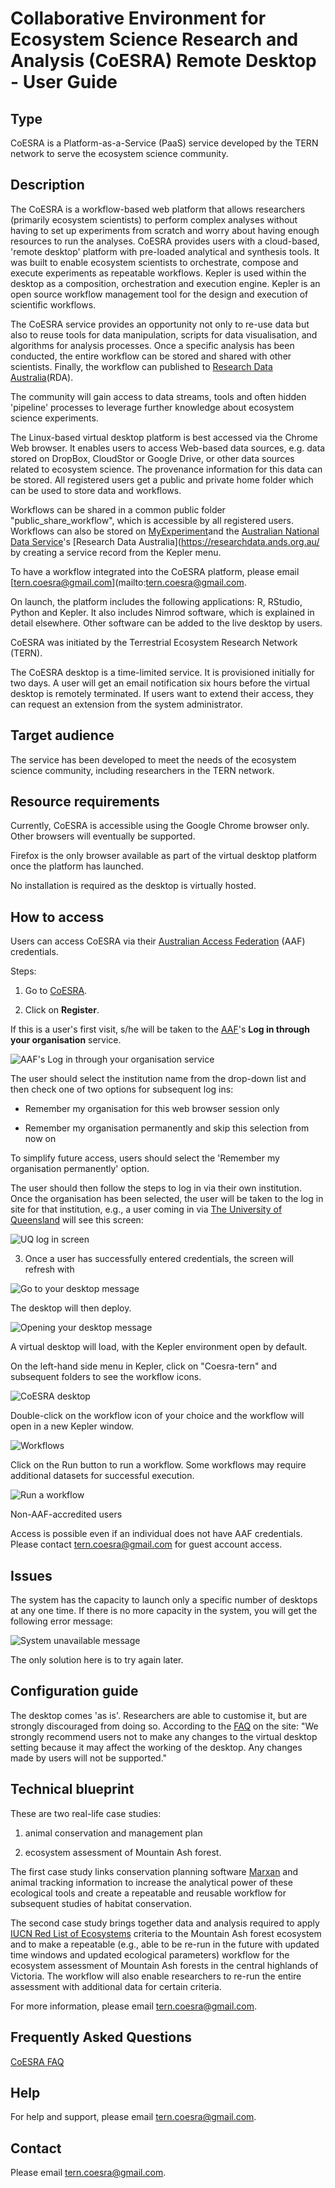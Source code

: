 # Collaborative Environment for Ecosystem Science Research and Analysis (CoESRA) Remote Desktop - User Guide 

## Type

CoESRA is a Platform-as-a-Service (PaaS) service developed by the TERN network to serve the ecosystem science community.

## Description

The CoESRA is a workflow-based web platform that allows researchers (primarily ecosystem scientists) to perform complex analyses without having to set up experiments from scratch and worry about having enough resources to run the analyses. CoESRA provides users with a cloud-based, 'remote desktop' platform with pre-loaded analytical and synthesis tools. It was built to enable ecosystem scientists to orchestrate, compose and execute experiments as repeatable workflows. Kepler is used within the desktop as a composition, orchestration and execution engine. Kepler is an open source workflow management tool for the design and execution of scientific workflows.

The CoESRA service provides an opportunity not only to re-use data but also to reuse tools for data manipulation, scripts for data visualisation, and algorithms for analysis processes. Once a specific analysis has been conducted, the entire workflow can be stored and shared with other scientists. Finally, the workflow can published to [Research Data Australia](https://researchdata.ands.org.au/)(RDA).

The community will gain access to data streams, tools and often hidden 'pipeline' processes to leverage further knowledge about ecosystem science experiments.

The Linux-based virtual desktop platform is best accessed via the Chrome Web browser. It enables users to access Web-based data sources, e.g. data stored on DropBox, CloudStor or Google Drive, or other data sources related to ecosystem science. The provenance information for this data can be stored. All registered users get a public and private home folder which can be used to store data and workflows.

Workflows can be shared in a common public folder "public_share_workflow", which is accessible by all registered users. Workflows can also be stored on [MyExperiment](http://www.myexperiment.org/home)and the [Australian National Data Service](http://ands.org.au/)'s [Research Data Australia](https://researchdata.ands.org.au/ by creating a service record from the Kepler menu.

To have a workflow integrated into the CoESRA platform, please email [tern.coesra@gmail.com](mailto:tern.coesra@gmail.com.

On launch, the platform includes the following applications: R, RStudio, Python and Kepler. It also includes Nimrod software, which is explained in detail elsewhere. Other software can be added to the live desktop by users.

CoESRA was initiated by the Terrestrial Ecosystem Research Network (TERN).

The CoESRA desktop is a time-limited service. It is provisioned initially for two days. A user will get an email notification six hours before the virtual desktop is remotely terminated. If users want to extend their access, they can request an extension from the system administrator.

## Target audience

The service has been developed to meet the needs of the ecosystem science community, including researchers in the TERN network.

## Resource requirements

Currently, CoESRA is accessible using the Google Chrome browser only. Other browsers will eventually be supported. 

Firefox is the only browser available as part of the virtual desktop platform once the platform has launched.

No installation is required as the desktop is virtually hosted.

## How to access

Users can access CoESRA via their [Australian Access Federation](http://aaf.edu.au/) (AAF) credentials. 

Steps:

1. Go to [CoESRA](https://www.coesra.org.au/).

2. Click on **Register**.

If this is a user's first visit, s/he will be taken to the [AAF](http://aaf.edu.au/)'s **Log in through your organisation** service. 

![AAF's Log in through your organisation service](images/coesra2.png)

The user should select the institution name from the drop-down list and then check one of two options for subsequent log ins:

- Remember my organisation for this web browser session only

- Remember my organisation permanently and skip this selection from now on

To simplify future access, users should select the 'Remember my organisation permanently' option. 

The user should then follow the steps to log in via their own institution.  Once the organisation has been selected, the user will be taken to the log in site for that institution, e.g., a user coming in via [The University of Queensland](http://www.uq.edu.au/) will see this screen:

![UQ log in screen](images/coesra1.png)


3. Once a user has successfully entered credentials, the screen will refresh with

![Go to your desktop message](images/coesra3.png)

The desktop will then deploy.

![Opening your desktop message](images/coesra4.png)

A virtual desktop will load, with the Kepler environment open by default.

On the left-hand side menu in Kepler, click on "Coesra-tern" and subsequent folders to see the workflow icons.

![CoESRA desktop](images/coesra5.png)

Double-click on the workflow icon of your choice and the workflow will open in a new Kepler window.

![Workflows](images/coesra6.png)

Click on the Run button to run a workflow. Some workflows may require additional datasets for successful execution.

![Run a workflow](images/coesra7.png)

Non-AAF-accredited users

Access is possible even if an individual does not have AAF credentials. Please contact [tern.coesra@gmail.com](mailto:tern.coesra@gmail.com) for guest account access.

## Issues

The system has the capacity to launch only a specific number of desktops at any one time. If there is no more capacity in the system, you will get the following error message:

![System unavailable message](images/coesra8.png)

The only solution here is to try again later.

## Configuration guide

The desktop comes 'as is'. Researchers are able to customise it, but are strongly discouraged from doing so. According to the [FAQ](https://www.coesra.org.au/#/faq) on the site: "We strongly recommend users not to make any changes to the virtual desktop setting because it may affect the working of the desktop. Any changes made by users will not be supported."

## Technical blueprint

These are two real-life case studies: 

1) animal conservation and management plan 

2) ecosystem assessment of Mountain Ash forest.

The first case study links conservation planning software [Marxan](http://marxan.net) and animal tracking information to increase the analytical power of these ecological tools and create a repeatable and reusable workflow for subsequent studies of habitat conservation.

The second case study brings together data and analysis required to apply [IUCN Red List of Ecosystems](http://www.iucnredlistofecosystems.org/) criteria to the Mountain Ash forest ecosystem and to make a repeatable (e.g., able to be re-run in the future with updated time windows and updated ecological parameters) workflow for the ecosystem assessment of Mountain Ash forests in the central highlands of Victoria. The workflow will also enable researchers to re-run the entire assessment with additional data for certain criteria.

For more information, please email [tern.coesra@gmail.com](mailto:tern.coesra@gmail.com).

## Frequently Asked Questions

[CoESRA FAQ](https://www.coesra.org.au/#/faq)

## Help

For help and support, please email [tern.coesra@gmail.com](mailto:tern.coesra@gmail.com).

## Contact	

Please email [tern.coesra@gmail.com](mailto:tern.coesra@gmail.com).








